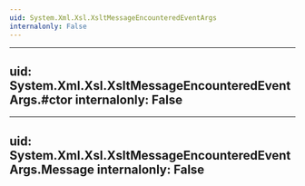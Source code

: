 ```yaml
---
uid: System.Xml.Xsl.XsltMessageEncounteredEventArgs
internalonly: False
---
```


---
uid: System.Xml.Xsl.XsltMessageEncounteredEventArgs.#ctor
internalonly: False
---

---
uid: System.Xml.Xsl.XsltMessageEncounteredEventArgs.Message
internalonly: False
---
